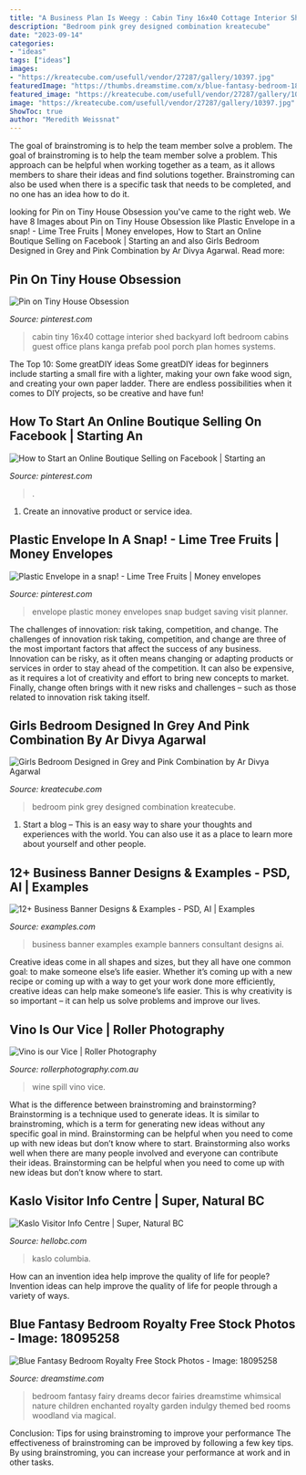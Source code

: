 ```yaml
---
title: "A Business Plan Is Weegy : Cabin Tiny 16x40 Cottage Interior Shed Backyard Loft Bedroom Cabins Guest Office Plans Kanga Prefab Pool Porch Plan Homes Systems"
description: "Bedroom pink grey designed combination kreatecube"
date: "2023-09-14"
categories:
- "ideas"
tags: ["ideas"]
images:
- "https://kreatecube.com/usefull/vendor/27287/gallery/10397.jpg"
featuredImage: "https://thumbs.dreamstime.com/x/blue-fantasy-bedroom-18095258.jpg"
featured_image: "https://kreatecube.com/usefull/vendor/27287/gallery/10397.jpg"
image: "https://kreatecube.com/usefull/vendor/27287/gallery/10397.jpg"
ShowToc: true
author: "Meredith Weissnat"
---
```



The goal of brainstroming is to help the team member solve a problem.
The goal of brainstroming is to help the team member solve a problem. This approach can be helpful when working together as a team, as it allows members to share their ideas and find solutions together. Brainstroming can also be used when there is a specific task that needs to be completed, and no one has an idea how to do it.

	

		
looking for Pin on Tiny House Obsession you've came to the right web. We have 8 Images about Pin on Tiny House Obsession like Plastic Envelope in a snap! - Lime Tree Fruits | Money envelopes, How to Start an Online Boutique Selling on Facebook | Starting an and also Girls Bedroom Designed in Grey and Pink Combination by Ar Divya Agarwal. Read more:
		
    
## Pin On Tiny House Obsession

<img loading=lazy src="https://i.pinimg.com/736x/87/7f/18/877f18d1031a4fd287b85a8b136ad597--backyard-house-backyard-office.jpg" onerror="this.onerror=null;this.src='https://tse4.mm.bing.net/th?id=OIP.BCK8EEaZk29QFOTNOf0X3QHaLJ&amp;pid=15.1';" alt="Pin on Tiny House Obsession">

_Source: pinterest.com_

>cabin tiny 16x40 cottage interior shed backyard loft bedroom cabins guest office plans kanga prefab pool porch plan homes systems. 

	

The Top 10: Some greatDIY ideas
Some greatDIY ideas for beginners include starting a small fire with a lighter, making your own fake wood sign, and creating your own paper ladder. There are endless possibilities when it comes to DIY projects, so be creative and have fun!

    
## How To Start An Online Boutique Selling On Facebook | Starting An

<img loading=lazy src="https://i.pinimg.com/736x/64/27/c7/6427c7efe896b7c69f92806d8f3e997b.jpg" onerror="this.onerror=null;this.src='https://tse3.mm.bing.net/th?id=OIP.vqPby8yRFOE5ub5nz6XMJgHaLH&amp;pid=15.1';" alt="How to Start an Online Boutique Selling on Facebook | Starting an">

_Source: pinterest.com_

>. 

	

1. Create an innovative product or service idea.

    
## Plastic Envelope In A Snap! - Lime Tree Fruits | Money Envelopes

<img loading=lazy src="https://i.pinimg.com/736x/6c/30/f1/6c30f171048510a2626a77b73b62a066.jpg" onerror="this.onerror=null;this.src='https://tse1.mm.bing.net/th?id=OIP.jEFSuy57IR28jCJtiBzxngHaJ4&amp;pid=15.1';" alt="Plastic Envelope in a snap! - Lime Tree Fruits | Money envelopes">

_Source: pinterest.com_

>envelope plastic money envelopes snap budget saving visit planner. 

	

The challenges of innovation: risk taking, competition, and change.
The challenges of innovation risk taking, competition, and change are three of the most important factors that affect the success of any business. Innovation can be risky, as it often means changing or adapting products or services in order to stay ahead of the competition. It can also be expensive, as it requires a lot of creativity and effort to bring new concepts to market. Finally, change often brings with it new risks and challenges – such as those related to innovation risk taking itself.

    
## Girls Bedroom Designed In Grey And Pink Combination By Ar Divya Agarwal

<img loading=lazy src="https://kreatecube.com/usefull/vendor/27287/gallery/10397.jpg" onerror="this.onerror=null;this.src='https://tse4.mm.bing.net/th?id=OIP.P3H-pDkdaZL6Ms53IuyNoAHaHM&amp;pid=15.1';" alt="Girls Bedroom Designed in Grey and Pink Combination by Ar Divya Agarwal">

_Source: kreatecube.com_

>bedroom pink grey designed combination kreatecube. 

	

1. Start a blog – This is an easy way to share your thoughts and experiences with the world. You can also use it as a place to learn more about yourself and other people.

    
## 12+ Business Banner Designs &amp; Examples - PSD, AI | Examples

<img loading=lazy src="https://images.examples.com/wp-content/uploads/2018/06/Consultant-Business-Banner-Example.jpg" onerror="this.onerror=null;this.src='https://tse2.mm.bing.net/th?id=OIP.lW0AksaCjgisX0MjoFNxuQHaFj&amp;pid=15.1';" alt="12+ Business Banner Designs &amp; Examples - PSD, AI | Examples">

_Source: examples.com_

>business banner examples example banners consultant designs ai. 

	

Creative ideas come in all shapes and sizes, but they all have one common goal: to make someone else’s life easier. Whether it’s coming up with a new recipe or coming up with a way to get your work done more efficiently, creative ideas can help make someone’s life easier. This is why creativity is so important – it can help us solve problems and improve our lives.

    
## Vino Is Our Vice | Roller Photography

<img loading=lazy src="https://www.rollerphotography.com.au/wp-content/uploads/2012/12/3-Wine-Spill_MBP5955_1.jpg" onerror="this.onerror=null;this.src='https://tse2.mm.bing.net/th?id=OIP.8CzW09WnfuVnXdH_Qn8n-AHaEt&amp;pid=15.1';" alt="Vino is our Vice | Roller Photography">

_Source: rollerphotography.com.au_

>wine spill vino vice. 

	

What is the difference between brainstroming and brainstorming?
Brainstorming is a technique used to generate ideas. It is similar to brainstroming, which is a term for generating new ideas without any specific goal in mind. Brainstorming can be helpful when you need to come up with new ideas but don’t know where to start.  Brainstorming also works well when there are many people involved and everyone can contribute their ideas. Brainstorming can be helpful when you need to come up with new ideas but don’t know where to start.

    
## Kaslo Visitor Info Centre | Super, Natural BC

<img loading=lazy src="https://www.hellobc.com/content/uploads/2018/12/14-8b-bf-a2-beautiful-kaslo-bc.jpg" onerror="this.onerror=null;this.src='https://tse2.mm.bing.net/th?id=OIP.vN_l_kczf6i912ozIWmxtwHaFj&amp;pid=15.1';" alt="Kaslo Visitor Info Centre | Super, Natural BC">

_Source: hellobc.com_

>kaslo columbia. 

	

How can an invention idea help improve the quality of life for people?
Invention ideas can help improve the quality of life for people through a variety of ways.

    
## Blue Fantasy Bedroom Royalty Free Stock Photos - Image: 18095258

<img loading=lazy src="https://thumbs.dreamstime.com/x/blue-fantasy-bedroom-18095258.jpg" onerror="this.onerror=null;this.src='https://tse3.mm.bing.net/th?id=OIP.WiyGKA_uaEAYFYfxJPF1ZAAAAA&amp;pid=15.1';" alt="Blue Fantasy Bedroom Royalty Free Stock Photos - Image: 18095258">

_Source: dreamstime.com_

>bedroom fantasy fairy dreams decor fairies dreamstime whimsical nature children enchanted royalty garden indulgy themed bed rooms woodland via magical. 

	

Conclusion: Tips for using brainstroming to improve your performance
The effectiveness of brainstroming can be improved by following a few key tips. By using brainstroming, you can increase your performance at work and in other tasks.

